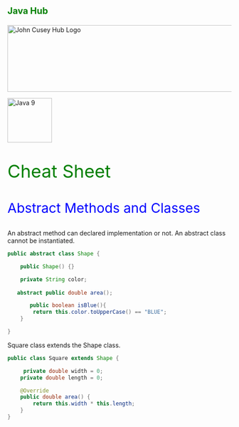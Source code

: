 <span style="color:green;font-weight:700;font-size:20px"> 
<p>Java Hub </p>             
</span>         



<img src="https://github.com/johncuseyhub/GettingStarted/blob/main/HubBanner.png" alt="John Cusey Hub Logo" height="150" width="1000">

<img 
src="https://github.com/johncuseyhub/GettingStarted/blob/main/LogoOrganizations/Java.PNG" 
alt="Java 9" 
height="100px"/> 

<p style="color:Green; font-size:40px;">Cheat Sheet</p>
<p style="color:blue; font-size:30px;">Abstract Methods and Classes</p>
An abstract method can declared implementation or not. An abstract class cannot be instantiated.   

```Java
public abstract class Shape {

    public Shape() {}

    private String color;
   
   abstract public double area();

       public boolean isBlue(){
        return this.color.toUpperCase() == "BLUE";
    }

}
```
Square class extends the Shape class.

```Java
public class Square extends Shape {

     private double width = 0;
    private double length = 0;

    @Override
    public double area() {
        return this.width * this.length;
    }
}
```


